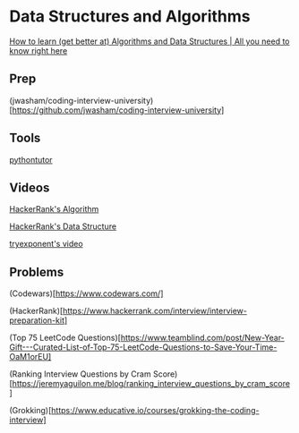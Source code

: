 # Data Structures and Algorithms

[How to learn (get better at) Algorithms and Data Structures | All you need to know right here
](https://www.youtube.com/watch?v=qdd-iLFPaT0)


## Prep
(jwasham/coding-interview-university)[https://github.com/jwasham/coding-interview-university]


## Tools

[pythontutor](https://pythontutor.com/)

## Videos

[HackerRank's Algorithm](https://www.youtube.com/playlist?list=PLI1t_8YX-ApvMthLj56t1Rf-Buio5Y8KL)

[HackerRank's Data Structure](https://www.youtube.com/watch?v=IhJGJG-9Dx8&list=PLI1t_8YX-Apv-UiRlnZwqqrRT8D1RhriX)

[tryexponent's video](https://www.tryexponent.com/courses/software-engineering/data-structures/sorting-algorithms)


## Problems

(Codewars)[https://www.codewars.com/]

(HackerRank)[https://www.hackerrank.com/interview/interview-preparation-kit]

(Top 75 LeetCode Questions)[https://www.teamblind.com/post/New-Year-Gift---Curated-List-of-Top-75-LeetCode-Questions-to-Save-Your-Time-OaM1orEU]

(Ranking Interview Questions by Cram Score)[https://jeremyaguilon.me/blog/ranking_interview_questions_by_cram_score]

(Grokking)[https://www.educative.io/courses/grokking-the-coding-interview]
